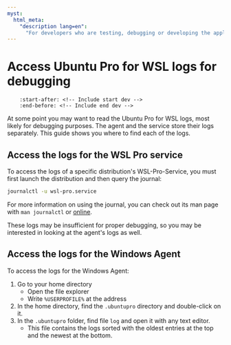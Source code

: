 ```yaml
---
myst:
  html_meta:
    "description lang=en":
      "For developers who are testing, debugging or developing the application."
---
```


# Access Ubuntu Pro for WSL logs for debugging

```{include} ../includes/dev_docs_notice.txt
    :start-after: <!-- Include start dev -->
    :end-before: <!-- Include end dev -->
```

At some point you may want to read the Ubuntu Pro for WSL logs, most likely for debugging purposes. The agent and the service store their logs separately. This guide shows you where to find each of the logs.

## Access the logs for the WSL Pro service

To access the logs of a specific distribution's WSL-Pro-Service, you must first launch the distribution and then query the journal:

```bash
journalctl -u wsl-pro.service
```

For more information on using the journal, you can check out its man page with `man journalctl` or [online](https://man7.org/linux/man-pages/man1/journalctl.1.html).

These logs may be insufficient for proper debugging, so you may be interested in looking at the agent's logs as well.

## Access the logs for the Windows Agent

To access the logs for the Windows Agent:

1. Go to your home directory
   - Open the file explorer
   - Write `%USERPROFILE%` at the address
2. In the home directory, find the `.ubuntupro` directory and double-click on it.
2. In the `.ubuntupro` folder, find file `log` and open it with any text editor.
   - This file contains the logs sorted with the oldest entries at the top and the newest at the bottom.
